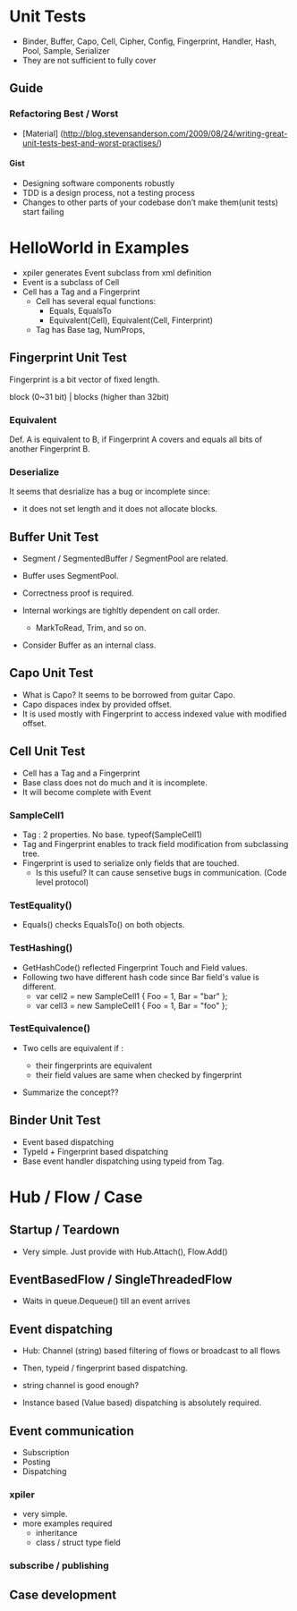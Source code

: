 # Unit Tests 

 - Binder, Buffer, Capo, Cell, Cipher, Config, Fingerprint, Handler, Hash, Pool, Sample, Serializer
 - They are not sufficient to fully cover 

## Guide 

### Refactoring Best / Worst

- [Material] (http://blog.stevensanderson.com/2009/08/24/writing-great-unit-tests-best-and-worst-practises/) 

#### Gist

 - Designing software components robustly
 - TDD is a design process, not a testing process
 - Changes to other parts of your codebase don’t make them(unit tests) start failing 


# HelloWorld in Examples

 - xpiler generates Event subclass from xml definition 
 - Event is a subclass of Cell 
 - Cell has a Tag and a Fingerprint 
    - Cell has several equal functions: 
        - Equals, EqualsTo
        - Equivalent(Cell), Equivalent(Cell, Finterprint)
    - Tag has Base tag, NumProps, 

## Fingerprint Unit Test 

 Fingerprint is a bit vector of fixed length. 

 block (0~31 bit) | blocks (higher than 32bit)

### Equivalent 

 Def. A is equivalent to B, if Fingerprint A covers and equals all bits of another Fingerprint B. 

### Deserialize

 It seems that desrialize has a bug or incomplete since: 
  - it does not set length and it does not allocate blocks.  
  
## Buffer Unit Test

 - Segment / SegmentedBuffer / SegmentPool are related. 
 - Buffer uses SegmentPool. 
 - Correctness proof is required.    
 - Internal workings are tighltly dependent on call order. 
    - MarkToRead, Trim, and so on. 

 - Consider Buffer as an internal class. 

## Capo Unit Test 

 - What is Capo? It seems to be borrowed from guitar Capo. 
 - Capo dispaces index by provided offset.  
 - It is used mostly with Fingerprint to access indexed value with modified offset.

## Cell Unit Test

 - Cell has a Tag and a Fingerprint
 - Base class does not do much and it is incomplete. 
 - It will become complete with Event 

### SampleCell1

 - Tag : 2 properties. No base. typeof(SampleCell1) 
 - Tag and Fingerprint enables to track field modification from subclassing tree. 
 - Fingerprint is used to serialize only fields that are touched. 
   - Is this useful? It can cause sensetive bugs in communication. (Code level protocol) 
 
### TestEquality() 

 - Equals() checks EqualsTo() on both objects. 

### TestHashing() 

 - GetHashCode() reflected Fingerprint Touch and Field values. 
 - Following two have different hash code since Bar field's value is different. 
    - var cell2 = new SampleCell1 { Foo = 1, Bar = "bar" };
    - var cell3 = new SampleCell1 { Foo = 1, Bar = "foo" };

### TestEquivalence() 

 - Two cells are equivalent if : 
    - their fingerprints are equivalent 
    - their field values are same when checked by fingerprint

 - Summarize the concept??  

## Binder Unit Test 

 - Event based dispatching 
 - TypeId + Fingerprint based dispatching 
 - Base event handler dispatching using typeid from Tag.   

# Hub / Flow / Case 

## Startup / Teardown 

 - Very simple. Just provide with Hub.Attach(), Flow.Add() 

## EventBasedFlow / SingleThreadedFlow 

 - Waits in queue.Dequeue() till an event arrives

## Event dispatching 

 - Hub: Channel (string) based filtering of flows or broadcast to all flows 
 - Then, typeid / fingerprint based dispatching.
 - string channel is good enough? 

 - Instance based (Value based) dispatching is absolutely required. 

## Event communication 

 - Subscription
 - Posting
 - Dispatching

### xpiler 

 - very simple. 
 - more examples required   
    - inheritance 
    - class / struct type field
 
 

### subscribe / publishing 

## Case development 







  


 

     